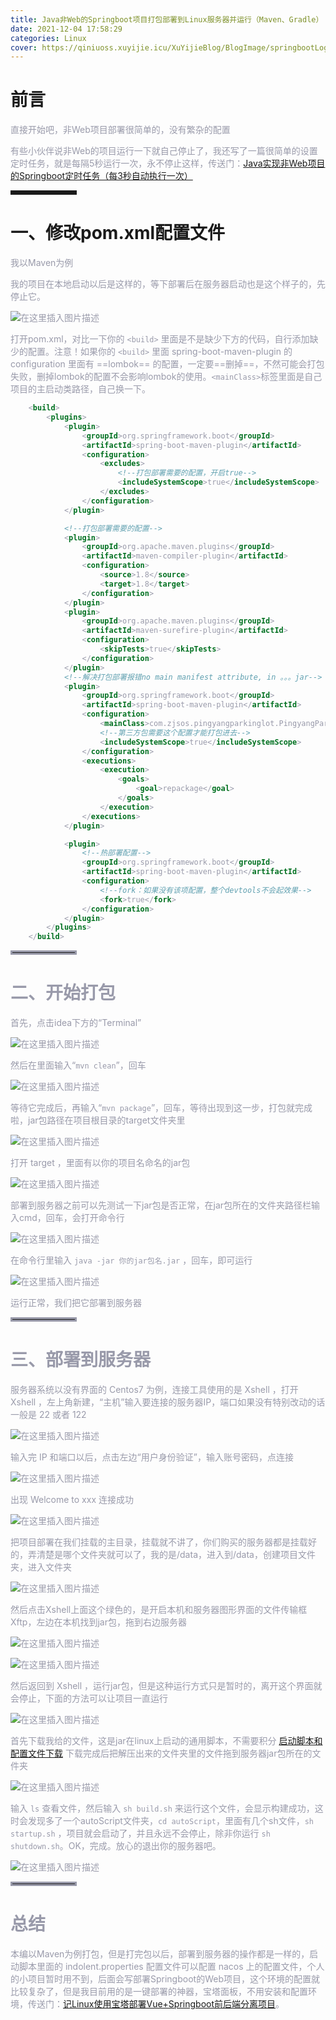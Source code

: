 ```yaml
---
title: Java非Web的Springboot项目打包部署到Linux服务器并运行（Maven、Gradle）
date: 2021-12-04 17:58:29
categories: Linux
cover: https://qiniuoss.xuyijie.icu/XuYijieBlog/BlogImage/springbootLogo.jpeg
---
```

# 前言

<font color=#999AAA >直接开始吧，非Web项目部署很简单的，没有繁杂的配置</font>

<font color=#999AAA >有些小伙伴说非Web的项目运行一下就自己停止了，我还写了一篇很简单的设置定时任务，就是每隔5秒运行一次，永不停止这样，传送门：[Java实现非Web项目的Springboot定时任务（每3秒自动执行一次）](https://blog.csdn.net/qq_48922459/article/details/121687993?spm=1001.2014.3001.5501)</font>

<hr style=" border:solid; width:100px; height:1px;" color=#000000 size=1">




# 一、修改pom.xml配置文件


<font color=#999AAA >我以Maven为例

<font color=#999AAA >我的项目在本地启动以后是这样的，等下部署后在服务器启动也是这个样子的，先停止它。

![在这里插入图片描述](https://img-blog.csdnimg.cn/c3903cd5384b4729b39ab1484bdcc205.png?x-oss-process=image/watermark,type_d3F5LXplbmhlaQ,shadow_50,text_Q1NETiBA57mB5Y2O5bC95aS05ruh5piv5q6H,size_20,color_FFFFFF,t_70,g_se,x_16)


<font color=#999AAA >打开pom.xml，对比一下你的 `<build>` 里面是不是缺少下方的代码，自行添加缺少的配置。注意！如果你的 `<build>` 里面 spring-boot-maven-plugin 的 configuration 里面有 ==lombok== 的配置，一定要==删掉==，不然可能会打包失败，删掉lombok的配置不会影响lombok的使用。`<mainClass>`标签里面是自己项目的主启动类路径，自己换一下。


```xml
	<build>
        <plugins>
            <plugin>
                <groupId>org.springframework.boot</groupId>
                <artifactId>spring-boot-maven-plugin</artifactId>
                <configuration>
                    <excludes>
                        <!--打包部署需要的配置，开启true-->
                        <includeSystemScope>true</includeSystemScope>
                    </excludes>
                </configuration>
            </plugin>

            <!--打包部署需要的配置-->
            <plugin>
                <groupId>org.apache.maven.plugins</groupId>
                <artifactId>maven-compiler-plugin</artifactId>
                <configuration>
                    <source>1.8</source>
                    <target>1.8</target>
                </configuration>
            </plugin>
            <plugin>
                <groupId>org.apache.maven.plugins</groupId>
                <artifactId>maven-surefire-plugin</artifactId>
                <configuration>
                    <skipTests>true</skipTests>
                </configuration>
            </plugin>
            <!--解决打包部署报错no main manifest attribute, in 。。。jar-->
            <plugin>
                <groupId>org.springframework.boot</groupId>
                <artifactId>spring-boot-maven-plugin</artifactId>
                <configuration>
                    <mainClass>com.zjsos.pingyangparkinglot.PingyangParkinglotApplication</mainClass>   
                   	<!--第三方包需要这个配置才能打包进去-->
					<includeSystemScope>true</includeSystemScope>	
                </configuration>
                <executions>
                    <execution>
                        <goals>
                            <goal>repackage</goal>
                        </goals>
                    </execution>
                </executions>
            </plugin>

            <plugin>
                <!--热部署配置-->
                <groupId>org.springframework.boot</groupId>
                <artifactId>spring-boot-maven-plugin</artifactId>
                <configuration>
                    <!--fork：如果没有该项配置，整个devtools不会起效果-->
                    <fork>true</fork>
                </configuration>
            </plugin>
        </plugins>
    </build>
```


<hr style=" border:solid; width:100px; height:1px;" color=#000000 size=1">

# 二、开始打包

<font color=#999AAA >首先，点击idea下方的“Terminal”

![在这里插入图片描述](https://img-blog.csdnimg.cn/5ec1a80182864bd29a12aac0de14da39.png)

<font color=#999AAA >然后在里面输入“`mvn clean`”，回车

![在这里插入图片描述](https://img-blog.csdnimg.cn/670f8ec7739f409892ef733dcce0eece.png?x-oss-process=image/watermark,type_d3F5LXplbmhlaQ,shadow_50,text_Q1NETiBA57mB5Y2O5bC95aS05ruh5piv5q6H,size_20,color_FFFFFF,t_70,g_se,x_16)

<font color=#999AAA >等待它完成后，再输入“`mvn package`”，回车，等待出现到这一步，打包就完成啦，jar包路径在项目根目录的target文件夹里

![在这里插入图片描述](https://img-blog.csdnimg.cn/c5d147f966c743cfb63519e3f9b2d3c1.png?x-oss-process=image/watermark,type_d3F5LXplbmhlaQ,shadow_50,text_Q1NETiBA57mB5Y2O5bC95aS05ruh5piv5q6H,size_20,color_FFFFFF,t_70,g_se,x_16)

<font color=#999AAA >打开 target ，里面有以你的项目名命名的jar包

![在这里插入图片描述](https://img-blog.csdnimg.cn/99d8b126ba0a4fca84506b8f52bbd29a.png?x-oss-process=image/watermark,type_d3F5LXplbmhlaQ,shadow_50,text_Q1NETiBA57mB5Y2O5bC95aS05ruh5piv5q6H,size_16,color_FFFFFF,t_70,g_se,x_16)

<font color=#999AAA >部署到服务器之前可以先测试一下jar包是否正常，在jar包所在的文件夹路径栏输入cmd，回车，会打开命令行

![在这里插入图片描述](https://img-blog.csdnimg.cn/347bb37ad7d64efcb91eb75135d83949.png?x-oss-process=image/watermark,type_d3F5LXplbmhlaQ,shadow_50,text_Q1NETiBA57mB5Y2O5bC95aS05ruh5piv5q6H,size_19,color_FFFFFF,t_70,g_se,x_16)


<font color=#999AAA >在命令行里输入 `java -jar 你的jar包名.jar` ，回车，即可运行


![在这里插入图片描述](https://img-blog.csdnimg.cn/6a946529cf60417c8e42e7e83d3f1628.png?x-oss-process=image/watermark,type_d3F5LXplbmhlaQ,shadow_50,text_Q1NETiBA57mB5Y2O5bC95aS05ruh5piv5q6H,size_20,color_FFFFFF,t_70,g_se,x_16)

<font color=#999AAA >运行正常，我们把它部署到服务器

<hr style=" border:solid; width:100px; height:1px;" color=#000000 size=1">

# 三、部署到服务器


<font color=#999AAA >服务器系统以没有界面的 Centos7 为例，连接工具使用的是 Xshell ，打开 Xshell ，左上角新建，“主机”输入要连接的服务器IP，端口如果没有特别改动的话一般是 22 或者 122

![在这里插入图片描述](https://img-blog.csdnimg.cn/bd1f54c8c72b403aa4d8b1078447c746.png?x-oss-process=image/watermark,type_d3F5LXplbmhlaQ,shadow_50,text_Q1NETiBA57mB5Y2O5bC95aS05ruh5piv5q6H,size_20,color_FFFFFF,t_70,g_se,x_16)

<font color=#999AAA >输入完 IP 和端口以后，点击左边“用户身份验证”，输入账号密码，点连接


![在这里插入图片描述](https://img-blog.csdnimg.cn/5ea2b3957fcb4d5f836c9049ba49d6f9.png?x-oss-process=image/watermark,type_d3F5LXplbmhlaQ,shadow_50,text_Q1NETiBA57mB5Y2O5bC95aS05ruh5piv5q6H,size_16,color_FFFFFF,t_70,g_se,x_16)

<font color=#999AAA >出现 Welcome to xxx 连接成功

![在这里插入图片描述](https://img-blog.csdnimg.cn/24db33e4d9b34efe8f76d7df14e3ff95.png?x-oss-process=image/watermark,type_d3F5LXplbmhlaQ,shadow_50,text_Q1NETiBA57mB5Y2O5bC95aS05ruh5piv5q6H,size_12,color_FFFFFF,t_70,g_se,x_16)

<font color=#999AAA >把项目部署在我们挂载的主目录，挂载就不讲了，你们购买的服务器都是挂载好的，弄清楚是哪个文件夹就可以了，我的是/data，进入到/data，创建项目文件夹，进入文件夹

![在这里插入图片描述](https://img-blog.csdnimg.cn/d8cc776653b444d7aedde6371782ac03.png)

<font color=#999AAA >然后点击Xshell上面这个绿色的，是开启本机和服务器图形界面的文件传输框Xftp，左边在本机找到jar包，拖到右边服务器

![在这里插入图片描述](https://img-blog.csdnimg.cn/fd1a0ed923e64a29b2890ad80ec0d762.png)

![在这里插入图片描述](https://img-blog.csdnimg.cn/ae7a047cb7cb4cba9d40a1412cfd66be.png?x-oss-process=image/watermark,type_d3F5LXplbmhlaQ,shadow_50,text_Q1NETiBA57mB5Y2O5bC95aS05ruh5piv5q6H,size_20,color_FFFFFF,t_70,g_se,x_16)

<font color=#999AAA >然后返回到 Xshell ，运行jar包，但是这种运行方式只是暂时的，离开这个界面就会停止，下面的方法可以让项目一直运行

![在这里插入图片描述](https://img-blog.csdnimg.cn/60723dbe1d3a4471bc7b1a95cac56025.png?x-oss-process=image/watermark,type_d3F5LXplbmhlaQ,shadow_50,text_Q1NETiBA57mB5Y2O5bC95aS05ruh5piv5q6H,size_20,color_FFFFFF,t_70,g_se,x_16)

<font color=#999AAA >首先下载我给的文件，这是jar在linux上启动的通用脚本，不需要积分
[启动脚本和配置文件下载](https://download.csdn.net/download/qq_48922459/55643280)
<font color=#999AAA >下载完成后把解压出来的文件夹里的文件拖到服务器jar包所在的文件夹

![在这里插入图片描述](https://img-blog.csdnimg.cn/9f7429df33c648cab0284de905c0d34c.png)

<font color=#999AAA >输入 `ls` 查看文件，然后输入 `sh build.sh` 来运行这个文件，会显示构建成功，这时会发现多了一个autoScript文件夹，`cd autoScript`，里面有几个sh文件，`sh startup.sh` ，项目就会启动了，并且永远不会停止，除非你运行 `sh shutdown.sh`。OK，完成。放心的退出你的服务器吧。

![在这里插入图片描述](https://img-blog.csdnimg.cn/e35c42596c58477db98839a40eb57e1c.png?x-oss-process=image/watermark,type_d3F5LXplbmhlaQ,shadow_50,text_Q1NETiBA57mB5Y2O5bC95aS05ruh5piv5q6H,size_20,color_FFFFFF,t_70,g_se,x_16)
<hr style=" border:solid; width:100px; height:1px;" color=#000000 size=1">

# 总结
<font color=#999AAA >本编以Maven为例打包，但是打完包以后，部署到服务器的操作都是一样的，启动脚本里面的 indolent.properties 配置文件可以配置 nacos 上的配置文件，个人的小项目暂时用不到，后面会写部署Springboot的Web项目，这个环境的配置就比较复杂了，但是我目前用的是一键部署的神器，宝塔面板，不用安装和配置环境，传送门：[记Linux使用宝塔部署Vue+Springboot前后端分离项目](https://blog.csdn.net/qq_48922459/article/details/121901441?spm=1001.2014.3001.5501)。
